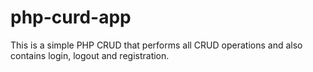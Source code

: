 # php-curd-app
This is a simple PHP CRUD that performs all CRUD operations and also contains login, logout and registration.
